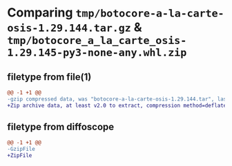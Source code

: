 # Comparing `tmp/botocore-a-la-carte-osis-1.29.144.tar.gz` & `tmp/botocore_a_la_carte_osis-1.29.145-py3-none-any.whl.zip`

## filetype from file(1)

```diff
@@ -1 +1 @@
-gzip compressed data, was "botocore-a-la-carte-osis-1.29.144.tar", last modified: Thu Jun  1 01:56:17 2023, max compression
+Zip archive data, at least v2.0 to extract, compression method=deflate
```

## filetype from diffoscope

```diff
@@ -1 +1 @@
-GzipFile
+ZipFile
```


